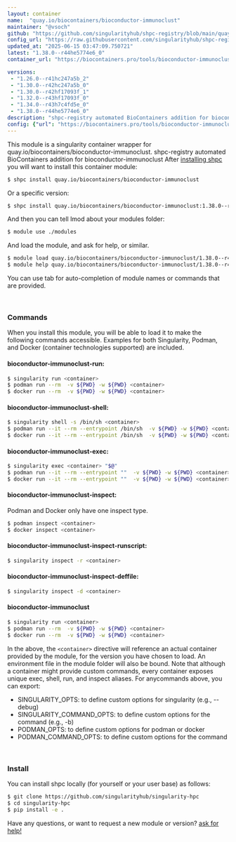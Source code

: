 ```yaml
---
layout: container
name:  "quay.io/biocontainers/bioconductor-immunoclust"
maintainer: "@vsoch"
github: "https://github.com/singularityhub/shpc-registry/blob/main/quay.io/biocontainers/bioconductor-immunoclust/container.yaml"
config_url: "https://raw.githubusercontent.com/singularityhub/shpc-registry/main/quay.io/biocontainers/bioconductor-immunoclust/container.yaml"
updated_at: "2025-06-15 03:47:09.750721"
latest: "1.38.0--r44he5774e6_0"
container_url: "https://biocontainers.pro/tools/bioconductor-immunoclust"

versions:
 - "1.26.0--r41hc247a5b_2"
 - "1.30.0--r42hc247a5b_0"
 - "1.30.0--r42hf17093f_1"
 - "1.32.0--r43hf17093f_0"
 - "1.34.0--r43h7c4fd5e_0"
 - "1.38.0--r44he5774e6_0"
description: "shpc-registry automated BioContainers addition for bioconductor-immunoclust"
config: {"url": "https://biocontainers.pro/tools/bioconductor-immunoclust", "maintainer": "@vsoch", "description": "shpc-registry automated BioContainers addition for bioconductor-immunoclust", "latest": {"1.38.0--r44he5774e6_0": "sha256:328bb2820dec250142a95381f16aac6681c1a9eab8fbf27c8c72d3263bb4ba48"}, "tags": {"1.26.0--r41hc247a5b_2": "sha256:53b106d3c9868a067915272d4243761cc4074b55b28b64b66e69abd17e5da214", "1.30.0--r42hc247a5b_0": "sha256:84f76f9817191130abc4e60c0aa17401d5703fd7cdef2b3b2c529239e66011cd", "1.30.0--r42hf17093f_1": "sha256:089af7987c6d9c4fb2b60013f3ae772994c8805b4a09901ccf35c8fb57157b40", "1.32.0--r43hf17093f_0": "sha256:982e7312918dcda251b2a667f55bded9f45c9e77e9bfd12dc516b13ad9961d0a", "1.34.0--r43h7c4fd5e_0": "sha256:6407840be16b43d386062f348fd4c4a199f7adb2d4762119ccf8ad5656777178", "1.38.0--r44he5774e6_0": "sha256:328bb2820dec250142a95381f16aac6681c1a9eab8fbf27c8c72d3263bb4ba48"}, "docker": "quay.io/biocontainers/bioconductor-immunoclust"}
---
```


This module is a singularity container wrapper for quay.io/biocontainers/bioconductor-immunoclust.
shpc-registry automated BioContainers addition for bioconductor-immunoclust
After [installing shpc](#install) you will want to install this container module:


```bash
$ shpc install quay.io/biocontainers/bioconductor-immunoclust
```

Or a specific version:

```bash
$ shpc install quay.io/biocontainers/bioconductor-immunoclust:1.38.0--r44he5774e6_0
```

And then you can tell lmod about your modules folder:

```bash
$ module use ./modules
```

And load the module, and ask for help, or similar.

```bash
$ module load quay.io/biocontainers/bioconductor-immunoclust/1.38.0--r44he5774e6_0
$ module help quay.io/biocontainers/bioconductor-immunoclust/1.38.0--r44he5774e6_0
```

You can use tab for auto-completion of module names or commands that are provided.

<br>

### Commands

When you install this module, you will be able to load it to make the following commands accessible.
Examples for both Singularity, Podman, and Docker (container technologies supported) are included.

#### bioconductor-immunoclust-run:

```bash
$ singularity run <container>
$ podman run --rm  -v ${PWD} -w ${PWD} <container>
$ docker run --rm  -v ${PWD} -w ${PWD} <container>
```

#### bioconductor-immunoclust-shell:

```bash
$ singularity shell -s /bin/sh <container>
$ podman run --it --rm --entrypoint /bin/sh  -v ${PWD} -w ${PWD} <container>
$ docker run --it --rm --entrypoint /bin/sh  -v ${PWD} -w ${PWD} <container>
```

#### bioconductor-immunoclust-exec:

```bash
$ singularity exec <container> "$@"
$ podman run --it --rm --entrypoint ""  -v ${PWD} -w ${PWD} <container> "$@"
$ docker run --it --rm --entrypoint ""  -v ${PWD} -w ${PWD} <container> "$@"
```

#### bioconductor-immunoclust-inspect:

Podman and Docker only have one inspect type.

```bash
$ podman inspect <container>
$ docker inspect <container>
```

#### bioconductor-immunoclust-inspect-runscript:

```bash
$ singularity inspect -r <container>
```

#### bioconductor-immunoclust-inspect-deffile:

```bash
$ singularity inspect -d <container>
```



#### bioconductor-immunoclust

```bash
$ singularity run <container>
$ podman run --rm  -v ${PWD} -w ${PWD} <container>
$ docker run --rm  -v ${PWD} -w ${PWD} <container>
```


In the above, the `<container>` directive will reference an actual container provided
by the module, for the version you have chosen to load. An environment file in the
module folder will also be bound. Note that although a container
might provide custom commands, every container exposes unique exec, shell, run, and
inspect aliases. For anycommands above, you can export:

 - SINGULARITY_OPTS: to define custom options for singularity (e.g., --debug)
 - SINGULARITY_COMMAND_OPTS: to define custom options for the command (e.g., -b)
 - PODMAN_OPTS: to define custom options for podman or docker
 - PODMAN_COMMAND_OPTS: to define custom options for the command

<br>

### Install

You can install shpc locally (for yourself or your user base) as follows:

```bash
$ git clone https://github.com/singularityhub/singularity-hpc
$ cd singularity-hpc
$ pip install -e .
```

Have any questions, or want to request a new module or version? [ask for help!](https://github.com/singularityhub/singularity-hpc/issues)